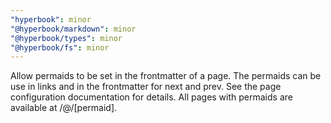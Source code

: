 ```yaml
---
"hyperbook": minor
"@hyperbook/markdown": minor
"@hyperbook/types": minor
"@hyperbook/fs": minor
---
```


Allow permaids to be set in the frontmatter of a page. The permaids can be use in links and in the frontmatter for next and prev. See the page configuration documentation for details. All pages with permaids are available at /@/[permaid].

